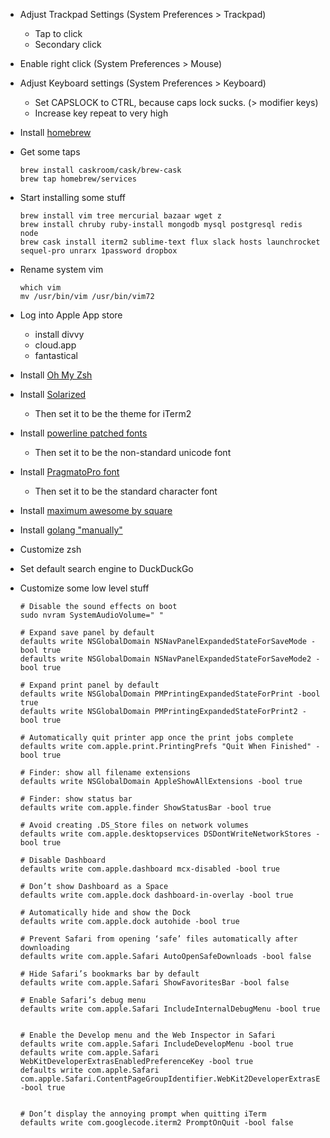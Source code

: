 - Adjust Trackpad Settings (System Preferences > Trackpad)
  - Tap to click
  - Secondary click

- Enable right click (System Preferences > Mouse)
- Adjust Keyboard settings (System Preferences > Keyboard)
  - Set CAPSLOCK to CTRL, because caps lock sucks. (> modifier keys)
  - Increase key repeat to very high

- Install [homebrew](http://brew.sh)
- Get some taps

  ```
  brew install caskroom/cask/brew-cask
  brew tap homebrew/services
  ```
- Start installing some stuff

  ```
  brew install vim tree mercurial bazaar wget z
  brew install chruby ruby-install mongodb mysql postgresql redis node
  brew cask install iterm2 sublime-text flux slack hosts launchrocket sequel-pro unrarx 1password dropbox
  ```

- Rename system vim

  ```
  which vim
  mv /usr/bin/vim /usr/bin/vim72
  ```

- Log into Apple App store
  - install divvy
  - cloud.app
  - fantastical
- Install [Oh My Zsh](http://ohmyz.sh)
- Install [Solarized](http://ethanschoonover.com/solarized)
  - Then set it to be the theme for iTerm2
- Install [powerline patched fonts](https://github.com/powerline/fonts)
  - Then set it to be the non-standard unicode font
- Install [PragmatoPro font](http://www.fsd.it/fonts/pragmatapro.htm)
  - Then set it to be the standard character font
- Install [maximum awesome by square](https://github.com/square/maximum-awesome)
- Install [golang "manually"](http://golang.org/doc/install#osx)
- Customize zsh
- Set default search engine to DuckDuckGo

- Customize some low level stuff

  ```
  # Disable the sound effects on boot
  sudo nvram SystemAudioVolume=" "

  # Expand save panel by default
  defaults write NSGlobalDomain NSNavPanelExpandedStateForSaveMode -bool true
  defaults write NSGlobalDomain NSNavPanelExpandedStateForSaveMode2 -bool true

  # Expand print panel by default
  defaults write NSGlobalDomain PMPrintingExpandedStateForPrint -bool true
  defaults write NSGlobalDomain PMPrintingExpandedStateForPrint2 -bool true

  # Automatically quit printer app once the print jobs complete
  defaults write com.apple.print.PrintingPrefs "Quit When Finished" -bool true

  # Finder: show all filename extensions
  defaults write NSGlobalDomain AppleShowAllExtensions -bool true

  # Finder: show status bar
  defaults write com.apple.finder ShowStatusBar -bool true

  # Avoid creating .DS_Store files on network volumes
  defaults write com.apple.desktopservices DSDontWriteNetworkStores -bool true

  # Disable Dashboard
  defaults write com.apple.dashboard mcx-disabled -bool true

  # Don’t show Dashboard as a Space
  defaults write com.apple.dock dashboard-in-overlay -bool true

  # Automatically hide and show the Dock
  defaults write com.apple.dock autohide -bool true

  # Prevent Safari from opening ‘safe’ files automatically after downloading
  defaults write com.apple.Safari AutoOpenSafeDownloads -bool false

  # Hide Safari’s bookmarks bar by default
  defaults write com.apple.Safari ShowFavoritesBar -bool false

  # Enable Safari’s debug menu
  defaults write com.apple.Safari IncludeInternalDebugMenu -bool true


  # Enable the Develop menu and the Web Inspector in Safari
  defaults write com.apple.Safari IncludeDevelopMenu -bool true
  defaults write com.apple.Safari WebKitDeveloperExtrasEnabledPreferenceKey -bool true
  defaults write com.apple.Safari com.apple.Safari.ContentPageGroupIdentifier.WebKit2DeveloperExtrasEnabled -bool true


  # Don’t display the annoying prompt when quitting iTerm
  defaults write com.googlecode.iterm2 PromptOnQuit -bool false
  ```

